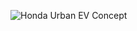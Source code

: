 ![Honda Urban EV Concept](https://upload.wikimedia.org/wikipedia/commons/b/b9/Honda_EV_Future_Model_Concept_White_%28IAA%29_%2836381874804%29.jpg)
